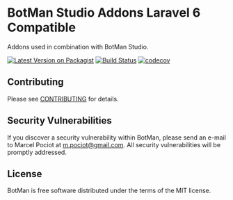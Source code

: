 # BotMan Studio Addons Laravel 6 Compatible

Addons used in combination with BotMan Studio.

[![Latest Version on Packagist](https://img.shields.io/packagist/v/botman/studio-addons.svg?style=flat-square)](https://packagist.org/packages/botman/studio-addons)
[![Build Status](https://travis-ci.org/botman/studio-addons.svg?branch=master)](https://travis-ci.org/botman/studio-addons)
[![codecov](https://codecov.io/gh/botman/studio-addons/branch/master/graph/badge.svg)](https://codecov.io/gh/botman/studio-addons)


## Contributing

Please see [CONTRIBUTING](CONTRIBUTING.md) for details.

## Security Vulnerabilities

If you discover a security vulnerability within BotMan, please send an e-mail to Marcel Pociot at m.pociot@gmail.com. All security vulnerabilities will be promptly addressed.

## License

BotMan is free software distributed under the terms of the MIT license.
 

